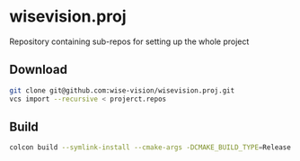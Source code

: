 # wisevision.proj
Repository containing sub-repos for setting up the whole project


## Download 

```bash
git clone git@github.com:wise-vision/wisevision.proj.git
vcs import --recursive < projerct.repos
```

## Build

```bash
colcon build --symlink-install --cmake-args -DCMAKE_BUILD_TYPE=Release
```
